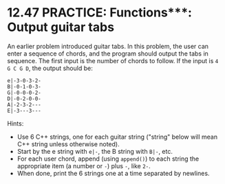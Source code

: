 # 12.47 PRACTICE: Functions***: Output guitar tabs
An earlier problem introduced guitar tabs. In this problem, the user can enter a sequence of chords, and the program should output the tabs in sequence. The first input is the number of chords to follow. If the input is `4 G C G D`, the output should be:

```
e|-3-0-3-2-
B|-0-1-0-3-
G|-0-0-0-2-
D|-0-2-0-0-
A|-2-3-2---
E|-3---3---
```
Hints:
* Use 6 C++ strings, one for each guitar string ("string" below will mean C++ string unless otherwise noted).
* Start by the e string with `e|-`, the B string with `B|-`, etc.
* For each user chord, append (using `append()`) to each string the appropriate item (a number or `-`) plus `-`, like `2-`.
* When done, print the 6 strings one at a time separated by newlines.